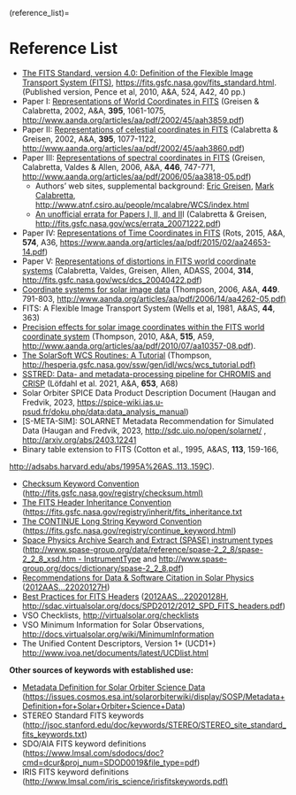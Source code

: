 (reference_list)=
# Reference List

- [The FITS Standard, version 4.0: Definition of the Flexible Image Transport System (FITS),](https://fits.gsfc.nasa.gov/standard40/fits_standard40aa-le.pdf) <https://fits.gsfc.nasa.gov/fits_standard.html>. (Published version, Pence et al, 2010, A&A, 524, A42, 40 pp.)
- Paper I: [Representations of World Coordinates in FITS](http://adsabs.harvard.edu/cgi-bin/nph-bib_query?bibcode=2002A%26A...395.1061G&db_key=AST&high=3db47576cf14130) (Greisen & Calabretta, 2002, A&A, **395**, 1061-1075, <http://www.aanda.org/articles/aa/pdf/2002/45/aah3859.pdf>)
- Paper II: [Representations of celestial coordinates in FITS](http://adsabs.harvard.edu/cgi-bin/nph-bib_query?bibcode=2002A%26A...395.1077C&db_key=AST&high=3db47576cf14130) (Calabretta & Greisen, 2002, A&A, **395**, 1077-1122, <http://www.aanda.org/articles/aa/pdf/2002/45/aah3860.pdf>)
- Paper III: [Representations of spectral coordinates in FITS](http://adsabs.harvard.edu/cgi-bin/nph-bib_query?bibcode=2006A%26A...446..747G&db_key=AST&data_type=HTML&format=&high=42261c2ea130558) (Greisen, Calabretta, Valdes & Allen, 2006, A&A, **446**, 747-771, <http://www.aanda.org/articles/aa/pdf/2006/05/aa3818-05.pdf>)
  - Authors’ web sites, supplemental background: [Eric Greisen](http://www.aoc.nrao.edu/~egreisen/inFITS.html), [Mark Calabretta](http://www.atnf.csiro.au/people/mcalabre/WCS/index.html), <http://www.atnf.csiro.au/people/mcalabre/WCS/index.html>
  - [An unofficial errata for Papers I, II, and II](http://fits.gsfc.nasa.gov/wcs/errata_20071222.pdf)I (Calabretta & Greisen, <http://fits.gsfc.nasa.gov/wcs/errata_20071222.pdf>)
- Paper IV: [Representations of Time Coordinates in FITS](http://hea-www.cfa.harvard.edu/~arots/TimeWCS/) (Rots, 2015, A&A, **574**, A36, <https://www.aanda.org/articles/aa/pdf/2015/02/aa24653-14.pdf>)
- Paper V: [Representations of distortions in FITS world coordinate systems](http://fits.gsfc.nasa.gov/wcs/dcs_20040422.pdf) (Calabretta, Valdes, Greisen, Allen, ADASS, 2004, **314**, <http://fits.gsfc.nasa.gov/wcs/dcs_20040422.pdf>)
- [Coordinate systems for solar image data](http://adsabs.harvard.edu/abs/2006A%26A...449..791T) (Thompson, 2006, A&A, **449**. 791-803, [http://www.aanda.org/articles/aa/pdf/2006/14/aa4262-05.pdf)](http://www.aanda.org/articles/aa/pdf/2006/14/aa4262-05.pdf%29)
- FITS: A Flexible Image Transport System (Wells et al, 1981, A&AS, **44**, 363)
- [Precision effects for solar image coordinates within the FITS world coordinate system](http://www.aanda.org/articles/aa/pdf/2010/07/aa10357-08.pdf) (Thompson, 2010, A&A, **515**, A59, <http://www.aanda.org/articles/aa/pdf/2010/07/aa10357-08.pdf>).
- [The SolarSoft WCS Routines: A Tutorial](ftp://sohoftp.nascom.nasa.gov/solarsoft/stereo/gen/documentation/wcs_tutorial.pdf) (Thompson, [http://hesperia.gsfc.nasa.gov/ssw/gen/idl/wcs/wcs_tutorial.pdf)](http://hesperia.gsfc.nasa.gov/ssw/gen/idl/wcs/wcs_tutorial.pdf%29)
- [SSTRED: Data- and metadata-processing pipeline for CHROMIS and CRISP](https://ui.adsabs.harvard.edu/abs/2021A%26A...653A..68L/abstract) (Löfdahl et al. 2021, A&A, **653**, A68)
- Solar Orbiter SPICE Data Product Description Document (Haugan and Fredvik, 2023, <https://spice-wiki.ias.u-psud.fr/doku.php/data:data_analysis_manual>)
- [S-META-SIM]: SOLARNET Metadata Recommendation for Simulated Data (Haugan and Fredvik, 2023, <http://sdc.uio.no/open/solarnet/> , <http://arxiv.org/abs/2403.12241>
- Binary table extension to FITS (Cotton et al., 1995, A&AS, **113**, 159-166,

<http://adsabs.harvard.edu/abs/1995A%26AS..113..159C>).

- [Checksum Keyword Convention](file:///Users/steinhh/Dropbox%20%28UiO%29/sf/idl/solarnet/fits-docs/Checksum%20Keyword%20Convention) ([http://fits.gsfc.nasa.gov/registry/checksum.html)](http://fits.gsfc.nasa.gov/registry/checksum.html%29)
- [The FITS Header Inheritance Convention](https://fits.gsfc.nasa.gov/registry/inherit/fits_inheritance.txt) (<https://fits.gsfc.nasa.gov/registry/inherit/fits_inheritance.txt>
- [The CONTINUE Long String Keyword Convention](https://fits.gsfc.nasa.gov/registry/continue_keyword.html) (<https://fits.gsfc.nasa.gov/registry/continue_keyword.html>)
- [Space Physics Archive Search and Extract (SPASE) instrument types](http://www.spase-group.org/data/reference/spase-2_2_2/spase-2_2_2_xsd.htm#InstrumentType) ([http://www.spase-group.org/data/reference/spase-2_2_8/spase-2_2_8_xsd.htm - InstrumentType](http://www.spase-group.org/data/reference/spase-2_2_8/spase-2_2_8_xsd.htm#InstrumentType) and <http://www.spase-group.org/docs/dictionary/spase-2_2_8.pdf>)
- [Recommendations for Data & Software Citation in Solar Physics](http://sdac.virtualsolar.org/docs/SPD2012/2012_SPD_citation.pdf) ([2012AAS…22020127H](http://adsabs.harvard.edu/cgi-bin/nph-data_query?bibcode=2012AAS...22020127H&db_key=AST&link_type=ABSTRACT&high=4f79c699ae09002))
- [Best Practices for FITS Headers](http://sdac.virtualsolar.org/docs/SPD2012/2012_SPD_FITS_headers.pdf) ([2012AAS...22020128H](http://adsabs.harvard.edu/cgi-bin/nph-data_query?bibcode=2012AAS...22020128H&db_key=AST&link_type=ABSTRACT&high=4f79c699ae09002), <http://sdac.virtualsolar.org/docs/SPD2012/2012_SPD_FITS_headers.pdf>)
- VSO Checklists, <http://virtualsolar.org/checklists>
- VSO Minimum Information for Solar Observations, <http://docs.virtualsolar.org/wiki/MinimumInformation>
- The Unified Content Descriptors, Version 1+ (UCD1+) <http://www.ivoa.net/documents/latest/UCDlist.html>

**Other sources of keywords with established use:**

- [Metadata Definition for Solar Orbiter Science Data](https://issues.cosmos.esa.int/solarorbiterwiki/display/SOSP/Metadata+Definition+for+Solar+Orbiter+Science+Data) (<https://issues.cosmos.esa.int/solarorbiterwiki/display/SOSP/Metadata+Definition+for+Solar+Orbiter+Science+Data>)
- STEREO Standard FITS keywords (<http://jsoc.stanford.edu/doc/keywords/STEREO/STEREO_site_standard_fits_keywords.txt>)
- SDO/AIA FITS keyword definitions (<https://www.lmsal.com/sdodocs/doc?cmd=dcur&proj_num=SDOD0019&file_type=pdf>)
- IRIS FITS keyword definitions ([http://www.lmsal.com/iris_science/irisfitskeywords.pdf)](http://www.lmsal.com/iris_science/irisfitskeywords.pdf%29)
